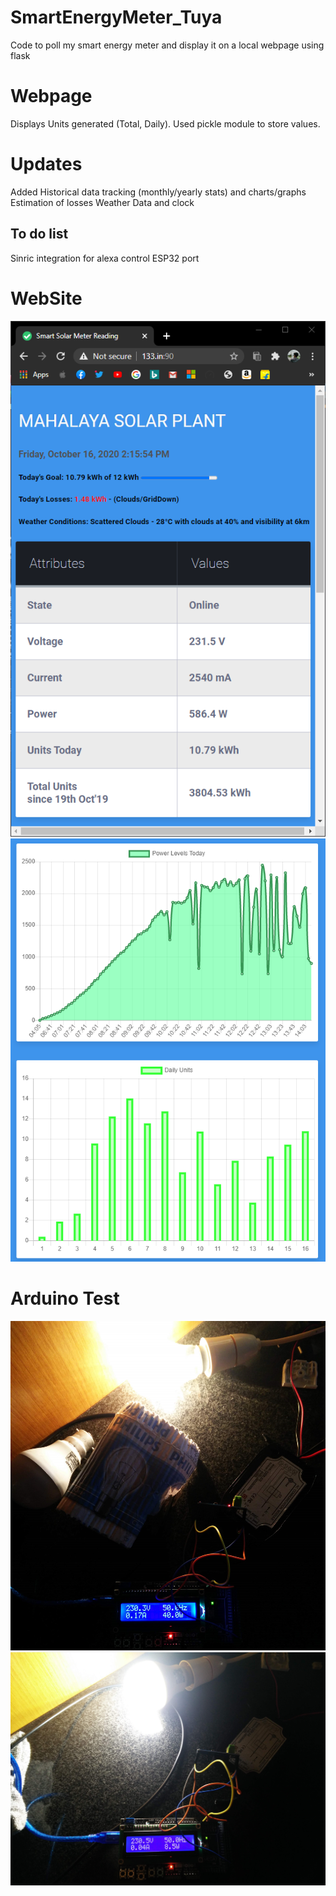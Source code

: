 # SmartEnergyMeter_Tuya
Code to poll my smart energy meter and display it on a local webpage using flask

# Webpage
Displays Units generated (Total, Daily). Used pickle module to store values.

# Updates
Added Historical data tracking (monthly/yearly stats) and charts/graphs
Estimation of losses
Weather Data and clock

## To do list
Sinric integration for alexa control
ESP32 port

# WebSite
![WebPage](Table.png)
![Chart](chart_js_graph.png)

# Arduino Test
![TungstenBulb](Tungsten_test.jpg)
![LEDbulb](LED_test.jpg)
